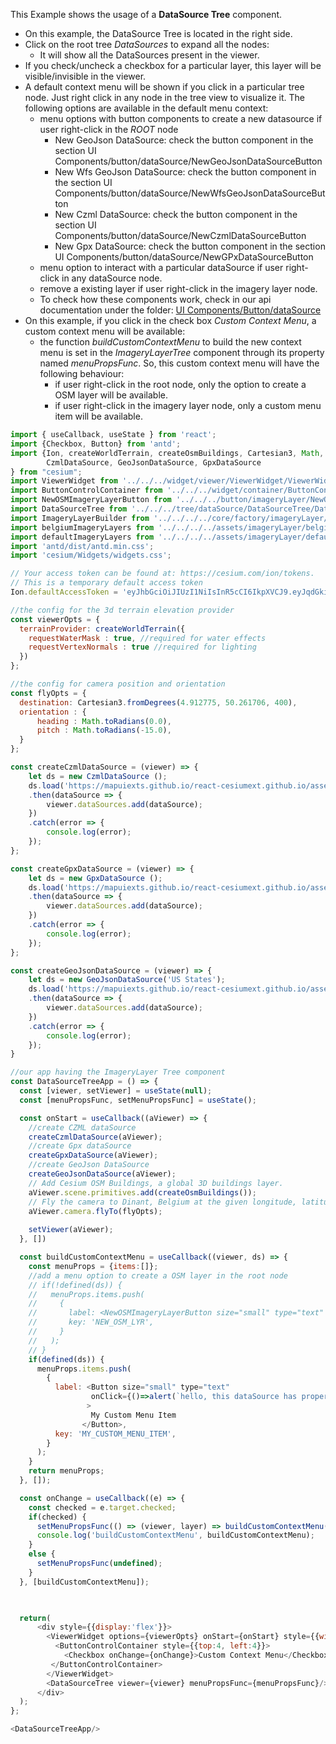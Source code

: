 This Example shows the usage of a __DataSource Tree__ component.
- On this example, the DataSource Tree is located in the right side.
- Click on the root tree *DataSources* to expand all the nodes:
  - It will show all the DataSources present in the viewer.
- If you check/uncheck a checkbox for a particular layer, this layer will be visible/invisible in the viewer.
- A default context menu will be shown if you click in a particular tree node. 
  Just right click in any node in the tree view to visualize it.
  The following options are available in the default menu context:
  - menu options with button components to create a new datasource if user right-click in the *ROOT* node
    - New GeoJson DataSource: check the button component in the section UI Components/button/dataSource/NewGeoJsonDataSourceButton
    - New Wfs GeoJson DataSource: check the button component in the section UI Components/button/dataSource/NewWfsGeoJsonDataSourceButton
    - New Czml DataSource: check the button component in the section UI Components/button/dataSource/NewCzmlDataSourceButton
    - New Gpx DataSource: check the button component in the section UI Components/button/dataSource/NewGPxDataSourceButton
  - menu option to interact with a particular dataSource if user right-click in any dataSource node.
  - remove a existing layer if user right-click in the imagery layer node. 
  - To check how these components work, check in our api documentation
    under the folder: [UI Components/Button/dataSource](#/UI%20Components/button/dataSource)
- On this example, if you click in the check box *Custom Context Menu*, a custom context menu will be available:
  - the function *buildCustomContextMenu* to build the new context menu is set in the *ImageryLayerTree*
    component through its property named *menuPropsFunc*. So, this custom context menu will have the following behaviour:
      - if user right-click in the root node, only the option to create a OSM layer will be available.
      - if user right-click in the imagery layer node, only a custom menu item will be available.
```js
import { useCallback, useState } from 'react';
import {Checkbox, Button} from 'antd';
import {Ion, createWorldTerrain, createOsmBuildings, Cartesian3, Math, defined, 
        CzmlDataSource, GeoJsonDataSource, GpxDataSource
} from "cesium";
import ViewerWidget from '../../../widget/viewer/ViewerWidget/ViewerWidget';
import ButtonControlContainer from '../../../widget/container/ButtonControlContainer/ButtonControlContainer';
import NewOSMImageryLayerButton from '../../../button/imageryLayer/NewOSMImageryLayerButton/NewOSMImageryLayerButton';
import DataSourceTree from '../../../tree/dataSource/DataSourceTree/DataSourceTree';
import ImageryLayerBuilder from '../../../../core/factory/imageryLayer/ImageryLayerBuilder';
import belgiumImageryLayers from '../../../../assets/imageryLayer/belgiumImageryLayers.json';
import defaultImageryLayers from '../../../../assets/imageryLayer/defaultImageryLayers.json';
import 'antd/dist/antd.min.css';
import 'cesium/Widgets/widgets.css';

// Your access token can be found at: https://cesium.com/ion/tokens.
// This is a temporary default access token
Ion.defaultAccessToken = 'eyJhbGciOiJIUzI1NiIsInR5cCI6IkpXVCJ9.eyJqdGkiOiI1OGZjNDZkNC1iOTdlLTRhYWMtODBjYy1mNWIzOGEwYjUxNjAiLCJpZCI6MTAzODcsInNjb3BlcyI6WyJhc3IiLCJnYyJdLCJpYXQiOjE1NTYyODk0MDl9.f13hGNgcrSFUzcocb5CpHD3Im9xzT0c7IDAPcpwGidc';

//the config for the 3d terrain elevation provider
const viewerOpts = {
  terrainProvider: createWorldTerrain({
    requestWaterMask : true, //required for water effects
    requestVertexNormals : true //required for lighting
  })
};

//the config for camera position and orientation
const flyOpts = {
  destination: Cartesian3.fromDegrees(4.912775, 50.261706, 400),
  orientation : {
      heading : Math.toRadians(0.0),
      pitch : Math.toRadians(-15.0),
  }
};

const createCzmlDataSource = (viewer) => {
    let ds = new CzmlDataSource ();
    ds.load('https://mapuiexts.github.io/react-cesiumext.github.io/assets/Czml/simple.czml')
    .then(dataSource => {
        viewer.dataSources.add(dataSource);
    })
    .catch(error => {
        console.log(error);
    });
};

const createGpxDataSource = (viewer) => {
    let ds = new GpxDataSource ();
    ds.load('https://mapuiexts.github.io/react-cesiumext.github.io/assets/Gpx/complexTrk.gpx')
    .then(dataSource => {
        viewer.dataSources.add(dataSource);
    })
    .catch(error => {
        console.log(error);
    });
};

const createGeoJsonDataSource = (viewer) => {
    let ds = new GeoJsonDataSource('US States');
    ds.load('https://mapuiexts.github.io/react-cesiumext.github.io/assets/GeoJson/ne_10m_us_states.topojson')
    .then(dataSource => {
        viewer.dataSources.add(dataSource);
    })
    .catch(error => {
        console.log(error);
    });
}

//our app having the ImageryLayer Tree component
const DataSourceTreeApp = () => {
  const [viewer, setViewer] = useState(null);
  const [menuPropsFunc, setMenuPropsFunc] = useState();

  const onStart = useCallback((aViewer) => {
    //create CZML dataSource
    createCzmlDataSource(aViewer);
    //create Gpx dataSource
    createGpxDataSource(aViewer);
    //create GeoJson DataSource
    createGeoJsonDataSource(aViewer);
    // Add Cesium OSM Buildings, a global 3D buildings layer.
    aViewer.scene.primitives.add(createOsmBuildings());   
    // Fly the camera to Dinant, Belgium at the given longitude, latitude, and height.
    aViewer.camera.flyTo(flyOpts);
    
    setViewer(aViewer);
  }, [])

  const buildCustomContextMenu = useCallback((viewer, ds) => {
    const menuProps = {items:[]};
    //add a menu option to create a OSM layer in the root node
    // if(!defined(ds)) {
    //   menuProps.items.push(
    //     {
    //       label: <NewOSMImageryLayerButton size="small" type="text" viewer={viewer}>New OSM Layer</NewOSMImageryLayerButton>,
    //       key: 'NEW_OSM_LYR',
    //     }
    //   );
    // }
    if(defined(ds)) {
      menuProps.items.push(
        {
          label: <Button size="small" type="text" 
                  onClick={()=>alert(`hello, this dataSource has property 'show' as ${ds.show}`)}
                 > 
                  My Custom Menu Item
                </Button>,
          key: 'MY_CUSTOM_MENU_ITEM',
        }
      );
    }
    return menuProps;
  }, []);

  const onChange = useCallback((e) => {
    const checked = e.target.checked;
    if(checked) {
      setMenuPropsFunc(() => (viewer, layer) => buildCustomContextMenu(viewer, layer));
      console.log('buildCustomContextMenu', buildCustomContextMenu);
    }
    else {
      setMenuPropsFunc(undefined);
    }
  }, [buildCustomContextMenu]);

  

  return(
      <div style={{display:'flex'}}>
        <ViewerWidget options={viewerOpts} onStart={onStart} style={{width:'80%'}}>
          <ButtonControlContainer style={{top:4, left:4}}>
            <Checkbox onChange={onChange}>Custom Context Menu</Checkbox>
         </ButtonControlContainer>
        </ViewerWidget>
        <DataSourceTree viewer={viewer} menuPropsFunc={menuPropsFunc}/>
      </div>
  );
};

<DataSourceTreeApp/>
```